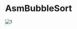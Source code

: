 # AsmBubbleSort
![1](https://user-images.githubusercontent.com/63071210/185895245-f5e59876-271c-4435-a1ab-1e96e395697c.png)
